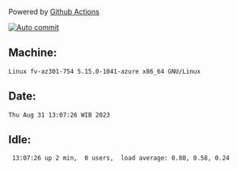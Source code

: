 Powered by [Github Actions](https://github.com/features/actions)

[![Auto commit](https://github.com/hiage/workstation/workflows/Auto%20commit/badge.svg)](https://github.com/hiage/workstation/actions?query=workflow%3A%22Auto+commit%22)

## Machine:
```
Linux fv-az301-754 5.15.0-1041-azure x86_64 GNU/Linux
```
## Date:
```
Thu Aug 31 13:07:26 WIB 2023
```
## Idle:
```
 13:07:26 up 2 min,  0 users,  load average: 0.80, 0.58, 0.24
```
